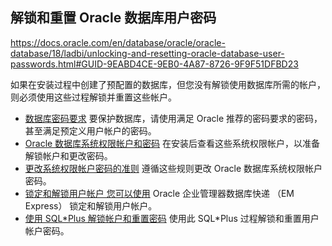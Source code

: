 ## 解锁和重置 Oracle 数据库用户密码

https://docs.oracle.com/en/database/oracle/oracle-database/18/ladbi/unlocking-and-resetting-oracle-database-user-passwords.html#GUID-9EABD4CE-9EB0-4A87-8726-9F9F51DFBD23

如果在安装过程中创建了预配置的数据库，但您没有解锁使用数据库所需的帐户，则必须使用这些过程解锁并重置这些帐户。

- [数据库密码要求](https://docs.oracle.com/en/database/oracle/oracle-database/18/ladbi/requirements-for-database-passwords.html#GUID-432DA3DD-7688-49F9-BCA7-66C86149295B)
  要保护数据库，请使用满足 Oracle 推荐的密码要求的密码，甚至满足预定义用户帐户的密码。
- [Oracle 数据库系统权限帐户和密码](https://docs.oracle.com/en/database/oracle/oracle-database/18/ladbi/oracle-database-system-privileges-accounts-and-passwords.html#GUID-7513171C-1055-48BB-8C79-B27EECC9B7E9)
  在安装后查看这些系统权限帐户，以准备解锁帐户和更改密码。
- [更改系统权限帐户密码的准则](https://docs.oracle.com/en/database/oracle/oracle-database/18/ladbi/guidelines-for-changing-system-privileges-account-passwords.html#GUID-D6235258-7FEA-42C6-89E2-A917585D6562)
  遵循这些规则更改 Oracle 数据库系统权限帐户密码。
- [锁定和解锁用户帐户 您可以使用](https://docs.oracle.com/en/database/oracle/oracle-database/18/ladbi/locking-and-unlocking-user-accounts.html#GUID-6A8D4A59-6DB2-4662-BA4C-05B914D31B4F)
  Oracle 企业管理器数据库快递 （EM Express） 锁定和解锁用户帐户。
- [使用 SQL*Plus 解锁帐户和重置密码](https://docs.oracle.com/en/database/oracle/oracle-database/18/ladbi/using-sql-plus-to-unlock-accounts-and-reset-passwords.html#GUID-1147D2B9-8FFC-4F91-A774-E97066B4E9C5)
  使用此 SQL*Plus 过程解锁和重置用户帐户密码。